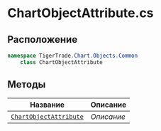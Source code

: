 
# ChartObjectAttribute.cs
## Расположение
```csharp
namespace TigerTrade.Chart.Objects.Common  
    class ChartObjectAttribute
```

## Методы
| Название | Описание |
| --- | --- |
| [`ChartObjectAttribute`](./Методы/ChartObjectAttribute.md) | *Описание* |
